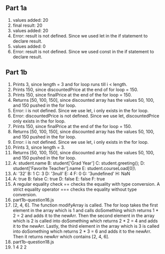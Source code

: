 ## Part 1a
1. values added: 20
2. final result: 20
3. values added: 20
4. Error: result is not defined. Since we used let in the if statement to declare result.
5. values added: 0
6. Error: result is not defined. Since we used const in the if statement to declare result.

## Part 1b
1. Prints 3, since length = 3 and for loop runs till i < length.
2. Prints 150, since discountedPrice at the end of for loop = 150.
3. Prints 150, since finalPrice at the end of the for loop = 150.
4. Returns [50, 100, 150], since discounted array has the values 50, 100, and 150 pushed in the for loop.
5. Error: i is not defined. Since we use let, i only exists in the for loop.
6. Error: discountedPrice is not defined. Since we use let, discountedPrice only exists in the for loop.
7. Prints 150, since finalPrice at the end of the for loop = 150.
8. Returns [50, 100, 150], since discounted array has the values 50, 100, and 150 pushed in the for loop.
9. Error: i is not defined. Since we use let, i only exists in the for loop.
10. Prints 3, since length = 3.
11. Returns [50, 100, 150], since discounted array has the values 50, 100, and 150 pushed in the for loop.
12. A: student.name B: student['Grad Year'] C: student.greeting(); D: student['Favorite Teacher'].name E: student.courseLoad[0]\
13. A: '32' B: 1 C: 3 D: '3null' E: 4 F: 0 G: '3undefined' H: NaN
14. A: true B: false C: true D: false E: false F: true
15. A regular equality check == checks the equality with type conversion. A strict equality operator === checks the equality without type conversion.
16. part1b-question16.js
17. [2, 4, 6]. The function modifyArray is called. The for loop takes the first element in the array which is 1 and calls doSomething which returns 1 * 2 = 2 and adds it to the newArr. Then the second element in the array which is 2 is called into doSomething which returns 2 * 2 = 4 and adds it to the newArr. Lastly, the third element in the array which is 3 is called into doSomething which returns 2 * 3 = 6 and adds it to the newArr. Then it returns newArr which contains [2, 4, 6].
18. part1b-question18.js
19. 1 4 2 2